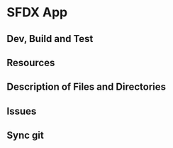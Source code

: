 # SFDX  App

## Dev, Build and Test


## Resources


## Description of Files and Directories


## Issues

## Sync git


